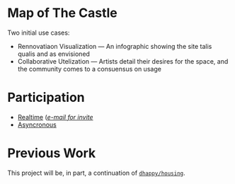 Map of The Castle
=================

Two initial use cases:

* Rennovatiaon Visualization ― An infographic showing the site talis qualis and as envisioned
* Collaborative Utelization ― Artists detail their desires for the space, and the community comes to a consuensus on usage

# Participation

* [Realtime](https://oakscastle.slack.com/messages/map/) ([*e-mail for invite*](Castle%20Membership%20%3Cmembership@oakscastle.org%3E)
* [Asyncronous](map@oakscastle.org)

# Previous Work

This project will be, in part, a continuation of [`dhappy/housing`](https://github.com/dhappy/housing).
